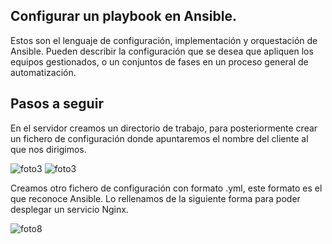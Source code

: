 ## Configurar un playbook en Ansible.
Estos son el lenguaje de configuración, implementación y orquestación de Ansible. Pueden describir la configuración que se desea que apliquen los equipos gestionados, o un conjuntos de fases en un proceso general de automatización.

## Pasos a seguir
En el servidor creamos un directorio de trabajo, para posteriormente crear un fichero de configuración donde apuntaremos el nombre del cliente al que nos dirigimos.

![foto3](https://github.com/kikelopser/Ansible/blob/main/Ansible/2-server.png)
![foto3](https://github.com/kikelopser/Ansible/blob/main/Ansible/3-server.png)

Creamos otro fichero de configuración con formato .yml, este formato es el que reconoce Ansible.
Lo rellenamos de la siguiente forma para poder desplegar un servicio Nginx.

![foto8](https://github.com/kikelopser/Ansible/blob/main/Ansible/8-server.png)
